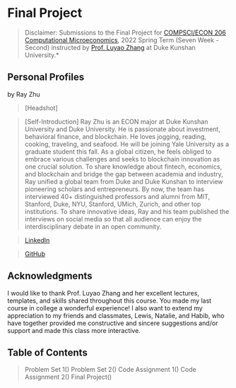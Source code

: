 # Final Project

> Disclaimer: Submissions to the Final Project for [COMPSCI/ECON 206 Computational Microeconomics](https://ce.pubpub.org/), 2022 Spring Term (Seven Week - Second) instructed by [Prof. Luyao Zhang](http://scholars.duke.edu/person/luyao.zhang) at Duke Kunshan University.*


## Personal Profiles

by Ray Zhu

>[Headshot]

>[Self-Introduction] Ray Zhu is an ECON major at Duke Kunshan University and Duke University. He is passionate about investment, behavioral finance, and blockchain. He loves jogging, reading, cooking, traveling, and seafood. He will be joining Yale University as a graduate student this fall. As a global citizen, he feels obliged to embrace various challenges and seeks to blockchain innovation as one crucial solution. To share knowledge about fintech, economics, and blockchain and bridge the gap between academia and industry, Ray unified a global team from Duke and Duke Kunshan to interview pioneering scholars and entrepreneurs. By now, the team has interviewed 40+ distinguished professors and alumni from MIT, Stanford, Duke, NYU, Stanford, UMich, Zurich, and other top institutions. To share innovative ideas, Ray and his team published the interviews on social media so that all audience can enjoy the interdisciplinary debate in an open community.

>[LinkedIn](https://www.linkedin.com/in/jiasheng-ray-zhu-845241177/)

>[GitHub](https://github.com/Ray88888888)


## Acknowledgments
I would like to thank Prof. Luyao Zhang and her excellent lectures, templates, and skills shared throughout this course. You made my last course in college a wonderful experience! I also want to extend my appreciation to my friends and classmates, Lewis, Natalie, and Habib, who have together provided me constructive and sincere suggestions and/or support and made this class more interactive.

## Table of Contents
>Problem Set 1()
>Problem Set 2()
>Code Assignment 1()
>Code Assignment 2()
>Final Project()


